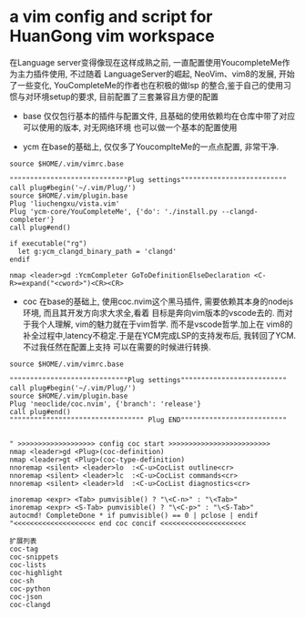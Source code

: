 # a vim config and script for HuanGong vim workspace

在Language server变得像现在这样成熟之前, 一直配置使用YoucompleteMe作为主力插件使用, 不过随着
LanguageServer的崛起, NeoVim、vim8的发展, 开始了一些变化, YouCompleteMe的作者也在积极的做lsp
的整合,鉴于自己的使用习惯与对环境setup的要求, 目前配置了三套兼容且方便的配置

- base
仅仅包行基本的插件与配置文件, 且基础的使用依赖均在仓库中带了对应可以使用的版本, 对无网络环境
也可以做一个基本的配置使用

- ycm
在base的基础上, 仅仅多了YoucomplteMe的一点点配置, 非常干净.
```vimscript
source $HOME/.vim/vimrc.base

"""""""""""""""""""""""""""""Plug settings""""""""""""""""""""""""""
call plug#begin('~/.vim/Plug/')
source $HOME/.vim/plugin.base
Plug 'liuchengxu/vista.vim'
Plug 'ycm-core/YouCompleteMe', {'do': './install.py --clangd-completer'}
call plug#end()

if executable("rg")
  let g:ycm_clangd_binary_path = 'clangd'
endif

nmap <leader>gd :YcmCompleter GoToDefinitionElseDeclaration <C-R>=expand("<cword>")<CR><CR>
```

- coc
在base的基础上, 使用coc.nvim这个黑马插件, 需要依赖其本身的nodejs环境, 而且其开发方向求大求全,看着
目标是奔向vim版本的vscode去的. 而对于我个人理解, vim的魅力就在于vim哲学. 而不是vscode哲学.加上在
vim8的补全过程中,latency不稳定.于是在YCM完成LSP的支持发布后, 我转回了YCM.不过我任然在配置上支持
可以在需要的时候进行转换.
```vimscript
source $HOME/.vim/vimrc.base

"""""""""""""""""""""""""""""Plug settings""""""""""""""""""""""""""
call plug#begin('~/.vim/Plug/')
source $HOME/.vim/plugin.base
Plug 'neoclide/coc.nvim', {'branch': 'release'}
call plug#end()
""""""""""""""""""""""""""""""""" Plug END""""""""""""""""""""""""""


" >>>>>>>>>>>>>>>>>>> config coc start >>>>>>>>>>>>>>>>>>>>>>>>>
nmap <leader>gd <Plug>(coc-definition)
nmap <leader>gt <Plug>(coc-type-definition)
nnoremap <silent> <leader>lo  :<C-u>CocList outline<cr>
nnoremap <silent> <leader>lc  :<C-u>CocList commands<cr>
nnoremap <silent> <leader>ld  :<C-u>CocList diagnostics<cr>

inoremap <expr> <Tab> pumvisible() ? "\<C-n>" : "\<Tab>"
inoremap <expr> <S-Tab> pumvisible() ? "\<C-p>" : "\<S-Tab>"
autocmd! CompleteDone * if pumvisible() == 0 | pclose | endif
"<<<<<<<<<<<<<<<<<<<< end coc concif <<<<<<<<<<<<<<<<<<<<<

扩展列表
coc-tag
coc-snippets
coc-lists
coc-highlight
coc-sh
coc-python
coc-json
coc-clangd

```

